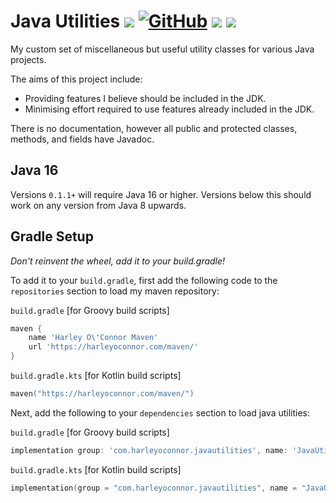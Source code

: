 # Java Utilities ![](https://img.shields.io/badge/Java-16-green) [![GitHub](https://img.shields.io/github/license/Harleyoc1/JavaUtilities)](./LICENSE) ![](https://img.shields.io/github/workflow/status/Harleyoc1/JavaUtilities/Java%20CI%20with%20Gradle) [![](https://img.shields.io/github/v/tag/Harleyoc1/JavaUtilities)](https://github.com/Harleyoc1/JavaUtilities/releases)
My custom set of miscellaneous but useful utility classes for various Java projects.

The aims of this project include: 

- Providing features I believe should be included in the JDK. 
- Minimising effort required to use features already included in the JDK.

There is no documentation, however all public and protected classes, methods, and fields have Javadoc. 

## Java 16
Versions `0.1.1+` will require Java 16 or higher. Versions below this should work on any version from Java 8 upwards. 

## Gradle Setup
*Don't reinvent the wheel, add it to your build.gradle!*

To add it to your `build.gradle`, first add the following code to the `repositories` section to load my maven repository:

`build.gradle` [for Groovy build scripts]

```groovy
maven {
    name 'Harley O\'Connor Maven'
    url 'https://harleyoconnor.com/maven/'
}
```

`build.gradle.kts` [for Kotlin build scripts]
```kotlin
maven("https://harleyoconnor.com/maven/")
```

Next, add the following to your `dependencies` section to load java utilities:

`build.gradle` [for Groovy build scripts]
```groovy
implementation group: 'com.harleyoconnor.javautilities', name: 'JavaUtilities', version: '0.1.1'
```

`build.gradle.kts` [for Kotlin build scripts]
```kotlin
implementation(group = "com.harleyoconnor.javautilities", name = "JavaUtilities", version = "0.1.1")
```
